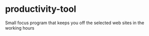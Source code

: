 # productivity-tool
Small focus program that keeps you off the selected web sites in the working hours

